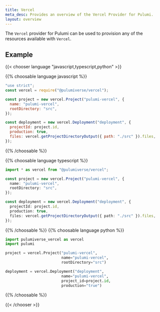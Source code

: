 ```yaml
---
title: Vercel
meta_desc: Provides an overview of the Vercel Provider for Pulumi.
layout: overview
---
```


The `Vercel` provider for Pulumi can be used to provision any of the resources available with `Vercel`.

## Example

{{< chooser language "javascript,typescript,python" >}}

{{% choosable language javascript %}}

```javascript
"use strict";
const vercel = require("@pulumiverse/vercel");

const project = new vercel.Project("pulumi-vercel", {
  name: "pulumi-vercel",
  rootDirectory: "src",
});

const deployment = new vercel.Deployment("deployment", {
  projectId: project.id,
  production: true,
  files: vercel.getProjectDirectoryOutput({ path: "./src" }).files,
});
```

{{% /choosable %}}

{{% choosable language typescript %}}

```typescript
import * as vercel from "@pulumiverse/vercel";

const project = new vercel.Project("pulumi-vercel", {
  name: "pulumi-vercel",
  rootDirectory: "src",
});

const deployment = new vercel.Deployment("deployment", {
  projectId: project.id,
  production: true,
  files: vercel.getProjectDirectoryOutput({ path: "./src" }).files,
});
```

{{% /choosable %}}
{{% choosable language python %}}

```python
import pulumiverse_vercel as vercel
import pulumi

project = vercel.Project("pulumi-vercel",
                         name="pulumi-vercel",
                         rootDirectory="src")

deployment = vercel.Deployment("deployment",
                         name="pulumi-vercel",
                         project_id=project.id,
                         production="true")
```

{{% /choosable %}}

{{< /chooser >}}
